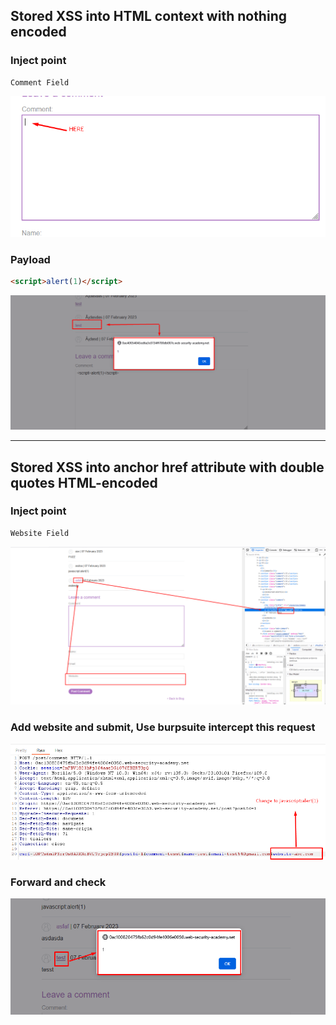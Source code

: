 ## Stored XSS into HTML context with nothing **encoded**

### Inject point
```
Comment Field
```
![xss2](./img/stored2.png)
### Payload
```html
<script>alert(1)</script>
```

![xss1](./img/stored1.png)

------------------------------

## Stored XSS into anchor href attribute with double quotes HTML-encoded 
### Inject point
```
Website Field
```
![xss2](./img/stored4.png)

### Add website and submit, Use burpsuite intercept this request

![xss5](./img/stored5.png)

### Forward and check

![xss6](./img/stored6.png)

